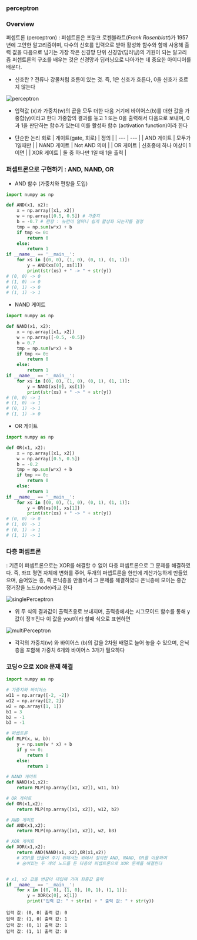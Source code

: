 ### perceptron

### Overview
퍼셉트론 (perceptron) 
: 퍼셉트론은 프랑크 로젠블라트(_Frank Rosenblatt_)가 1957년에 고안한 알고리즘이며,
다수의 신호를 입력으로 받아 활성화 함수와 함께 사용해 출력 값을 다음으로 넘기는 가장 작은 신경망 단위 
신경망(딥러닝)의 기원이 되는 알고리즘 
퍼셉트론의 구조를 배우는 것은 신경망과 딥러닝으로 나아가는 데 중요한 아이디어를 배운다.
- 신호란 ? 전류나 강물처럼 흐름이 있는 것. 즉, 1은 신호가 흐른다, 0을 신호가 흐르지 않는다 <br>

![perceptron](../../img/DL/perceptron.png) <br>
- 입력값 (x)과 가중치(w)의 곲을 모두 더한 다음 거기에 바이어스(b)를 더한 값을 가중합(y)이라고 한다
가중합의 결과를 놓고 1 또는 0을 출력해서 다음으로 보내며, 0과 1을 판단하는 함수가 있는데 이를 활성화 함수 (activation function)이라 한다 

- 단순한 논리 회로 
| 게이트(gate, 회로) | 정의 | 
| --- | --- |
| AND 게이트 | 모두가 1일때만 | 
| NAND 게이트 | Not AND 의미 |
| OR 게이트 | 신호중에 하나 이상이 1이면 |
| XOR 게이트 | 둘 중 하나만 1일 때 1을 출력 |

### 퍼셉트론으로 구현하기 : AND, NAND, OR
- AND 함수 (가중치와 편향을 도입)
```python
import numpy as np

def AND(x1, x2):
    x = np.array([x1, x2]) 
    w = np.array([0.5, 0.5]) # 가중치
    b = -0.7 # 편향 : 뉴런이 얼마나 쉽게 활성화 되는지를 결정
    tmp = np.sum(w*x) + b
    if tmp <= 0:
        return 0
    else:
        return 1
if __name__ == '__main__':
    for xs in [(0, 0), (1, 0), (0, 1), (1, 1)]:
        y = AND(xs[0], xs[1])
        print(str(xs) + " -> " + str(y))
# (0, 0) -> 0
# (1, 0) -> 0
# (0, 1) -> 0
# (1, 1) -> 1
```

- NAND 게이트
```python
import numpy as np

def NAND(x1, x2):
    x = np.array([x1, x2])
    w = np.array([-0.5, -0.5])
    b = 0.7
    tmp = np.sum(w*x) + b
    if tmp <= 0:
        return 0
    else:
        return 1
if __name__ == '__main__':
    for xs in [(0, 0), (1, 0), (0, 1), (1, 1)]:
        y = NAND(xs[0], xs[1])
        print(str(xs) + " -> " + str(y))
# (0, 0) -> 1
# (1, 0) -> 1
# (0, 1) -> 1
# (1, 1) -> 0
```

- OR 게이트 
```python
import numpy as np

def OR(x1, x2):
    x = np.array([x1, x2])
    w = np.array([0.5, 0.5])
    b = -0.2
    tmp = np.sum(w*x) + b
    if tmp <= 0:
        return 0
    else:
        return 1
if __name__ == '__main__':
    for xs in [(0, 0), (1, 0), (0, 1), (1, 1)]:
        y = OR(xs[0], xs[1])
        print(str(xs) + " -> " + str(y))
# (0, 0) -> 0
# (1, 0) -> 1
# (0, 1) -> 1
# (1, 1) -> 1
```

### 다층 퍼셉트론 
: 기존이 퍼셉트론으로는 XOR를 해결할 수 없어 다층 퍼셉트론으로 그 문제를 해결하였다.
즉, 좌표 평면 자체에 변화를 주어, 두개의 퍼셉트론을 한번에 계산가능하게 만들었으며,
숨어있는 층, 즉 은닉층을 만들어서 그 문제를 해결하였다 
은닉층에 모이는 중간 정거장을 노드(node)라고 한다

![singlePerceptron](../../img/DL/singlePerceptron.png) <br>
- 위 두 식의 결과값이 출력츠응로 보내지며, 출력층에서는 시그모이드 함수를 통해 y값이 정ㅎ진다 
  이 값을 yout이라 할때 식으로 표현하면 

![multiPerceptron](../../img/DL/multiPerceptron.png) <br>
- 각각의 가중치(w) 와 바이어스 (b)의 값을 2차원 배열로 늘어 놓을 수 있으며, 
  은닉층을 포함해 가중치 6개와 바이어스 3개가 필요하다 

### 코딩ㅇ으로 XOR 문제 해결 
```python
import numpy as np

# 가중치와 바이어스
w11 = np.array([-2, -2])
w12 = np.array([2, 2])
w2 = np.array([1, 1])
b1 = 3
b2 = -1
b3 = -1

# 퍼셉트론
def MLP(x, w, b):
    y = np.sum(w * x) + b
    if y <= 0:
        return 0
    else:
        return 1

# NAND 게이트
def NAND(x1,x2):
    return MLP(np.array([x1, x2]), w11, b1)

# OR 게이트
def OR(x1,x2):
    return MLP(np.array([x1, x2]), w12, b2)

# AND 게이트
def AND(x1,x2):
    return MLP(np.array([x1, x2]), w2, b3)

# XOR 게이트
def XOR(x1,x2):
    return AND(NAND(x1, x2),OR(x1,x2))
    # XOR를 만들어 주기 위해서는 위에서 정의한 AND, NAND, OR를 이용하여 
    # 숨어있는 두 개의 노드를 둔 다층의 퍼셉트론으로 XOR 문제를 해결한다  


# x1, x2 값을 번갈아 대입해 가며 최종값 출력
if __name__ == '__main__':
    for x in [(0, 0), (1, 0), (0, 1), (1, 1)]:
        y = XOR(x[0], x[1])
        print("입력 값: " + str(x) + " 출력 값: " + str(y))
```
```
입력 값: (0, 0) 출력 값: 0
입력 값: (1, 0) 출력 값: 1
입력 값: (0, 1) 출력 값: 1
입력 값: (1, 1) 출력 값: 0
```


 
